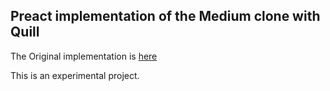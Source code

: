 ## Preact implementation of the Medium clone with Quill

The Original implementation is [here](https://quilljs.com/guides/cloning-medium-with-parchment/)

This is an experimental project.
